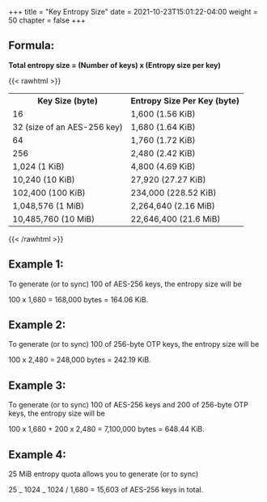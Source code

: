 +++
title = "Key Entropy Size"
date = 2021-10-23T15:01:22-04:00
weight = 50
chapter = false
+++

## Formula:

**Total entropy size = (Number of keys) x (Entropy size per key)**

{{< rawhtml >}}

<table>
    <tr>
        <th>Key Size (byte)</th>
        <th>Entropy Size Per Key (byte)</th>
    </tr>
    <tr>
        <td>16</td>
        <td>1,600 (1.56 KiB)</td>
    </tr>
    <tr>
        <td>32 (size of an AES-256 key)</td>
        <td>1,680 (1.64 KiB)</td>
    </tr>
    <tr>
        <td>64</td>
        <td>1,760 (1.72 KiB)</td>
    </tr>    
    <tr>
        <td>256</td>
        <td>2,480 (2.42 KiB)</td>
    </tr>    
    <tr>
        <td>1,024 (1 KiB)</td>
        <td>4,800 (4.69 KiB)</td>
    </tr>
    <tr>
        <td>10,240 (10 KiB)</td>
        <td>27,920 (27.27 KiB)</td>
    </tr>
    <tr>
        <td>102,400 (100 KiB)</td>
        <td>234,000 (228.52 KiB)</td>
    </tr>
    <tr>
        <td>1,048,576 (1 MiB)</td>
        <td>2,264,640 (2.16 MiB)</td>
    </tr>
    <tr>
        <td>10,485,760 (10 MiB)</td>
        <td>22,646,400 (21.6 MiB)</td>
    </tr>
</table>
{{< /rawhtml >}}

## Example 1:

To generate (or to sync) 100 of AES-256 keys, the entropy size will be

100 x 1,680 = 168,000 bytes = 164.06 KiB.

## Example 2:

To generate (or to sync) 100 of 256-byte OTP keys, the entropy size will be

100 x 2,480 = 248,000 bytes = 242.19 KiB.

## Example 3:

To generate (or to sync) 100 of AES-256 keys and 200 of 256-byte OTP keys, the entropy size will be

100 x 1,680 + 200 x 2,480 = 7,100,000 bytes = 648.44 KiB.

## Example 4:

25 MiB entropy quota allows you to generate (or to sync)

25 _ 1024 _ 1024 / 1,680 = 15,603 of AES-256 keys in total.
